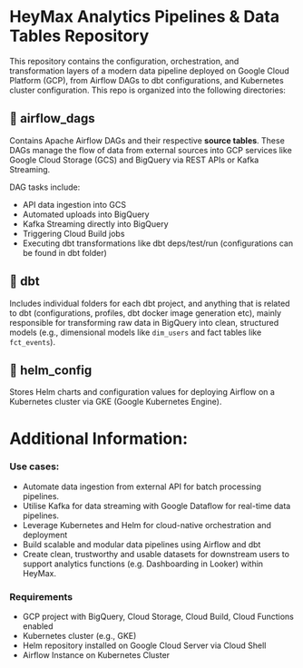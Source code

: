 # HeyMax Analytics Pipelines & Data Tables Repository

This repository contains the configuration, orchestration, and transformation layers of a modern data pipeline deployed on Google Cloud Platform (GCP), from Airflow DAGs to dbt configurations, and Kubernetes cluster configuration. This repo is organized into the following directories:

## 📂 airflow_dags
Contains Apache Airflow DAGs and their respective <b>source tables</b>. These DAGs manage the flow of data from external sources into GCP services like Google Cloud Storage (GCS) and BigQuery via REST APIs or Kafka Streaming.

DAG tasks include:
- API data ingestion into GCS
- Automated uploads into BigQuery
- Kafka Streaming directly into BigQuery
- Triggering Cloud Build jobs
- Executing dbt transformations like dbt deps/test/run (configurations can be found in dbt folder)

## 📂 dbt
Includes individual folders for each dbt project, and anything that is related to dbt (configurations, profiles, dbt docker image generation etc), mainly responsible for transforming raw data in BigQuery into clean, structured models (e.g., dimensional models like `dim_users` and fact tables like `fct_events`).

## 📂 helm_config
Stores Helm charts and configuration values for deploying Airflow on a Kubernetes cluster via GKE (Google Kubernetes Engine).

# Additional Information: 

### Use cases:
- Automate data ingestion from external API for batch processing pipelines.
- Utilise Kafka for data streaming with Google Dataflow for real-time data pipelines.
- Leverage Kubernetes and Helm for cloud-native orchestration and deployment
- Build scalable and modular data pipelines using Airflow and dbt
- Create clean, trustworthy and usable datasets for downstream users to support analytics functions (e.g. Dashboarding in Looker) within HeyMax.

### Requirements
- GCP project with BigQuery, Cloud Storage, Cloud Build, Cloud Functions enabled
- Kubernetes cluster (e.g., GKE)
- Helm repository installed on Google Cloud Server via Cloud Shell
- Airflow Instance on Kubernetes Cluster
